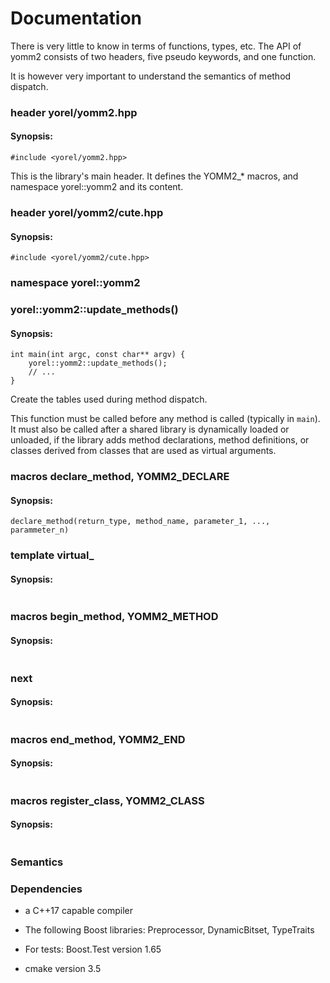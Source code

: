 # Documentation

There is very little to know in terms of functions, types, etc. The API of
yomm2 consists of two headers, five pseudo keywords, and one function.

It is however very important to understand the semantics of method dispatch.

### header yorel/yomm2.hpp

#### Synopsis:
```
#include <yorel/yomm2.hpp>
```

This is the library's main header. It defines the YOMM2_* macros, and namespace
yorel::yomm2 and its content.

### header yorel/yomm2/cute.hpp

#### Synopsis:
```
#include <yorel/yomm2/cute.hpp>
```

### namespace yorel::yomm2

### yorel::yomm2::update_methods()

#### Synopsis:
```
int main(int argc, const char** argv) {
    yorel::yomm2::update_methods();
    // ...
}
```

Create the tables used during method dispatch.

This function must be called before any method is called (typically in
`main`). It must also be called after a shared library is dynamically loaded or
unloaded, if the library adds method declarations, method definitions, or
classes derived from classes that are used as virtual arguments.

### macros declare_method, YOMM2_DECLARE

#### Synopsis:
```
declare_method(return_type, method_name, parameter_1, ..., parammeter_n)
```



### template virtual_

#### Synopsis:
```
```

### macros begin_method, YOMM2_METHOD

#### Synopsis:
```
```

### next

#### Synopsis:
```
```

### macros end_method, YOMM2_END

#### Synopsis:
```
```

### macros register_class, YOMM2_CLASS

#### Synopsis:
```
```

### Semantics

### Dependencies

* a C++17 capable compiler

* The following Boost libraries: Preprocessor, DynamicBitset, TypeTraits

* For tests: Boost.Test version 1.65

* cmake version 3.5
